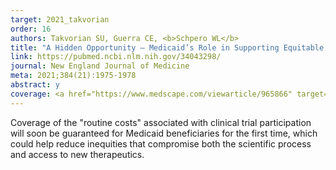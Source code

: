 ```yaml
---
target: 2021_takvorian
order: 16
authors: Takvorian SU, Guerra CE, <b>Schpero WL</b>
title: "A Hidden Opportunity — Medicaid’s Role in Supporting Equitable Access to Clinical Trials"
link: https://pubmed.ncbi.nlm.nih.gov/34043298/
journal: New England Journal of Medicine
meta: 2021;384(21):1975-1978
abstract: y
coverage: <a href="https://www.medscape.com/viewarticle/965866" target="_blank">Medscape</a>
---
```

Coverage of the "routine costs" associated with clinical trial participation will soon be guaranteed for Medicaid beneficiaries for the first time, which could help reduce inequities that compromise both the scientific process and access to new therapeutics.
